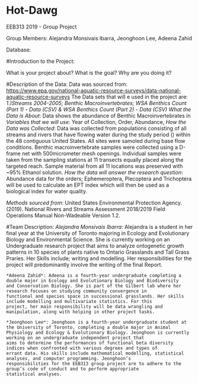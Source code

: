# Hot-Dawg
EEB313 2019 - Group Project

Group Members: Alejandra Monsivais Ibarra, Jeonghoon Lee, Adeena Zahid

Database:

#Introduction to the Project:


 What is your project about? What is
        the goal? Why are you doing it?
        
        
        

#Description of the Data: 
Data was sourced from: https://www.epa.gov/national-aquatic-resource-surveys/data-national-aquatic-resource-surveys
The Data sets that will e used in the project are: 
    *1.)Streams 2004-2005; Benthic Macroinvertebrates; WSA Benthics Count (Part 1) - Data (CSV) &  WSA Benthics Count (Part 2) - Data       (CSV)*
          *What the Data is About*: Data shows the abundance of Benthic Macroinvertebrates in 
          *Variables that we will use*: Year of Collection, Order, Abundance, 
          *How the Data was Collected*: Data was collected from populations consisting of all streams and rivers that have flowing water              during the study period () within the 48 contiguous United States. All sites were samoled during base flow conditions. 
             Benthic macroinvertebrate samples were collected using a D-frame net with 500micrometer mesh openings. Individual samples                were taken from the sampling stations at 11 transects equally placed along the targeted reach. Sample material from all 11              locations was preserved with ~95% Ethanol solution. 
          *How the data will answer the research question*: Abundance data for the orders; Ephemeroptera, Plecoptera and Trichoptera                  will be used to calculate an EPT index which will then be used as a biological index for water quality. 
          
*Methods sourced from*: 
      United States Environmental Protection Agency. (2019). National Rivers and Streams Assessment 2018/2019 Field Operations Manual         Non-Wadeable Version 1.2. 
    
#Team Description:
    *Alejandra Monsivais Ibarra*: Alejandra is a student in her final year at the University of Toronto majoring in Ecology and                    Evolutionary Biology and Environmental Science. She is currently working on an Undergraduate research project that aims to              analyze ontogenetic growth patterns in 10 species of plants native to Ontario Grasslands and Tall Grass Praries. Her Skills              include; writing and modelling. Her responsibilities for the project will predominantly involve the writing of the final                Report. 
    
    *Adeena Zahid*: Adeena is a fourth-year undergraduate completing a double major in Ecology and Evolutionary Biology and Biodiversity            and Conservation Biology. She is part of the Gilbert lab where her research focuses on studying community convergence in                functional and species space in successional grasslands. Her skills include modelling and multivariate statistics. For this              project, her main responsibility will be data wrangling and manipulation, along with helping in other project tasks.
    
    *Jeonghoon Lee*: Jeonghoon is a fourth-year undergraduate student at the University of Toronto, completing a double major in Animal           Physiology and Ecology & Evolutionary Biology. Jeonghoon is currently working on an undergraduate independent project that               aims to determine the performances of functional beta diversity indices when confronted with various degrees and types of               errant data. His skills include mathematical modelling, statistical analyses, and computer programming. Jeonghoon’s                     responsibilities for the EEB313 group project are to adhere to the group’s code of conduct and to perform appropriate                   statistical analyses.
